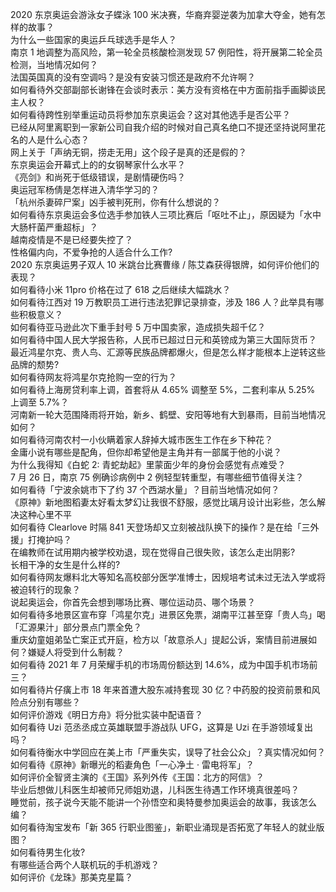 2020 东京奥运会游泳女子蝶泳 100 米决赛，华裔弃婴逆袭为加拿大夺金，她有怎样的故事？  
为什么一些国家的奥运乒乓球选手是华人？  
南京 1 地调整为高风险，第一轮全员核酸检测发现 57 例阳性，将开展第二轮全员检测，当地情况如何？  
法国英国真的没有空调吗？是没有安装习惯还是政府不允许啊？  
如何看待外交部副部长谢锋在会谈时表示：美方没有资格在中方面前指手画脚谈民主人权？  
如何看待跨性别举重运动员将参加东京奥运会？这对其他选手是否公平？  
已经从阿里离职到一家新公司自我介绍的时候对自己真名绝口不提还坚持说阿里花名的人是什么心态？  
网上关于「声纳无铜，捞走无用」这个段子是真的还是假的？  
东京奥运会开幕式上的的女钢琴家什么水平？  
《亮剑》和尚死于低级错误，是剧情硬伤吗？  
奥运冠军杨倩是怎样进入清华学习的？  
「杭州杀妻碎尸案」凶手被判死刑，你有什么想说的？  
如何看待东京奥运会多位选手参加铁人三项比赛后「呕吐不止」，原因疑为「水中大肠杆菌严重超标」？  
越南疫情是不是已经要失控了？  
性格偏内向，不爱争抢的人适合什么工作?  
2020 东京奥运男子双人 10 米跳台比赛曹缘 / 陈艾森获得银牌，如何评价他们的表现？  
如何看待小米 11pro 价格在过了 618 之后继续大幅跳水？  
如何看待江西对 19 万教职员工进行违法犯罪记录排查，涉及 186 人？此举具有哪些积极意义？  
如何看待亚马逊此次下重手封号 5 万中国卖家，造成损失超千亿？  
如何看待中国人民大学报告称，人民币已超过日元和英镑成为第三大国际货币？  
最近鸿星尔克、贵人鸟、汇源等民族品牌都爆火，但是怎么样才能根本上逆转这些品牌的颓势?  
如何看待网友将鸿星尔克抢购一空的行为？  
如何看待上海房贷利率上调，首套将从 4.65% 调整至 5%，二套利率从 5.25% 上调至 5.7%？  
河南新一轮大范围降雨将开始，新乡、鹤壁、安阳等地有大到暴雨，目前当地情况如何？  
如何看待河南农村一小伙瞒着家人辞掉大城市医生工作在乡下种花？  
金庸小说有哪些是配角，但你却希望他是主角并有一部属于他的小说？  
为什么我得知《白蛇 2: 青蛇劫起》里蒙面少年的身份会感觉有点难受？  
7 月 26 日，南京 75 例确诊病例中 2 例轻型转重型，有哪些细节值得关注？  
如何看待「宁波余姚市下了约 37 个西湖水量」？目前当地情况如何？  
《原神》新地图稻妻太好看太梦幻让我很不舒服，感觉比璃月设计出彩些，怎么解决这种心里不平  
如何看待 Clearlove 时隔 841 天登场却又立刻被战队换下的操作？是在给「三外援」打掩护吗？  
在编教师在试用期内被学校劝退，现在觉得自己很失败，该怎么走出阴影?  
长相干净的女生是什么样的?  
如何看待网友爆料北大等知名高校部分医学准博士，因规培考试未过无法入学或将被迫转行的现象？  
说起奥运会，你首先会想到哪场比赛、哪位运动员、哪个场景？  
如何看待多地景区宣布穿「鸿星尔克」进景区免票，湖南平江甚至穿「贵人鸟」喝「汇源果汁」部分景点门票全免？  
重庆幼童姐弟坠亡案正式开庭，检方以「故意杀人」提起公诉，案情目前进展如何？嫌疑人将受到什么制裁？  
如何看待 2021 年 7 月荣耀手机的市场周份额达到 14.6%，成为中国手机市场前三？  
如何看待片仔癀上市 18 年来首遭大股东减持套现 30 亿？中药股的投资前景和风险点分别有哪些？  
如何评价游戏《明日方舟》将分批实装中配语音？  
如何看待 Uzi 范丞丞成立英雄联盟手游战队 UFG，这算是 Uzi 在手游领域复出吗？  
如何看待衡水中学回应在美上市「严重失实，误导了社会公众」？真实情况如何？  
如何看待《原神》新曝光的稻妻角色「一心净土 · 雷电将军」？  
如何评价全智贤主演的《王国》系列外传《王国：北方的阿信》？  
毕业后想做儿科医生却被师兄师姐劝退，儿科医生待遇工作环境真很差吗？  
睡觉前，孩子说今天能不能讲一个孙悟空和奥特曼参加奥运会的故事，我该怎么编？  
如何看待淘宝发布「新 365 行职业图鉴」，新职业涌现是否拓宽了年轻人的就业版图？  
如何看待男生化妆?  
有哪些适合两个人联机玩的手机游戏？  
如何评价《龙珠》那美克星篇？  

